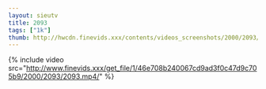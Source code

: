 ```yaml
--- 
layout: sieutv
title: 2093
tags: ["1k"]
thumb: http://hwcdn.finevids.xxx/contents/videos_screenshots/2000/2093/preview.mp4.jpg
---
```

{% include video src="http://www.finevids.xxx/get_file/1/46e708b240067cd9ad3f0c47d9c705b9/2000/2093/2093.mp4/" %} 
